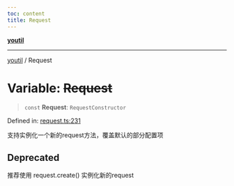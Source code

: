 ```yaml
---
toc: content
title: Request
---
```

[**youtil**](../README.md)

***

[youtil](../globals.md) / Request

# Variable: ~~Request~~

> `const` **Request**: `RequestConstructor`

Defined in: [request.ts:231](https://github.com/sxei/youtil/blob/af6f491cb17306b7a3da8a0d38d7e2a76b38fa40/src/request.ts#L231)

支持实例化一个新的request方法，覆盖默认的部分配置项

## Deprecated

推荐使用 request.create() 实例化新的request
